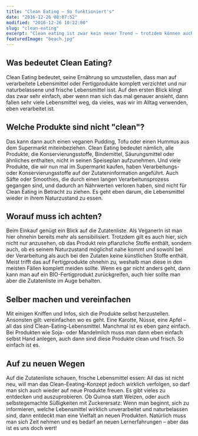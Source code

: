 ```yaml
---
title: "Clean Eating – So funktioniert's"
date: "2016-12-26 08:07:52"
modified: "2016-12-26 10:22:00"
slug: "clean-eating"
excerpt: "Clean eating ist zwar kein neuer Trend – trotzdem können auch VeganerInnen etwas von den Clean-Eatern lernen. "
featuredImage: "beach.jpg"
---
```


## Was bedeutet Clean Eating?

Clean Eating bedeutet, seine Ernährung so umzustellen, dass man auf verarbeitete Lebensmittel oder Fertigprodukte komplett verzichtet und nur naturbelassene und frische Lebensmittel isst. Auf den ersten Blick klingt das zwar sehr einfach, aber wenn man sich das mal genauer ansieht, dann fallen sehr viele Lebensmittel weg, da vieles, was wir im Alltag verwenden, eben verarbeitet ist.

## Welche Produkte sind nicht "clean"?

Das kann dann auch einen veganen Pudding, Tofu oder einen Hummus aus dem Supermarkt miteinbeziehen. Clean Eating bedeutet nämlich, alle Produkte, die Konservierungsstoffe, Bindemittel, Säurungsmittel oder ähnliches enthalten, nicht in seinen Speiseplan aufzunehmen. Und viele Produkte, die wir nun mal im Supermarkt kaufen, haben Verarbeitungs- oder Konservierungsstoffe auf der Zutateninformation angeführt. Auch Säfte oder Smoothies, die durch einen langen Verarbeitunsprozess gegangen sind, und dadurch an Nährwerten verloren haben, sind nicht für Clean Eating in Betracht zu ziehen. Es geht eben darum, die Lebensmittel wieder in ihrem Naturzustand zu essen.

## Worauf muss ich achten?

Beim Einkauf genügt ein Blick auf die Zutatenliste. Als VeganerIn ist man hier ohnehin bereits mehr als sensibilisiert. Trotzdem gilt es auch hier, sich nicht nur anzusehen, ob das Produkt rein pflanzliche Stoffe enthält, sondern auch, ob es seinem Naturzustand möglichst nahe kommt und sowohl bei der Verarbeitung als auch bei den Zutaten keine künstlichen Stoffe enthält. Meist trifft das auf Fertigprodukte ohnehin zu, weshalb man diese in den meisten Fällen komplett meiden sollte. Wenn es gar nicht anders geht, dann kann man auf ein BIO-Fertigprodukt zurückgreifen, auch hier sollte man aber die Zutatenliste im Auge behalten.

## Selber machen und vereinfachen

Mit einigen Kniffen und Infos, sich die Produkte selbst herzustellen. Ansonsten gilt: vereinfachen wo es geht. Eine Karotte, Nüsse, eine Apfel – all das sind Clean-Eating-Lebensmittel. Manchmal ist es eben ganz einfach. Bei Produkten wie Soja- oder Mandelmilch muss man dann eben einfach selbst Hand anlegen, auch dann sind diese Produkte clean und frisch. So einfach ist es.

## Auf zu neuen Wegen

Auf die Zutatenliste schauen, frische Lebensmittel essen: All das ist nicht neu, will man das Clean-Eeating-Konzept jedoch wirklich verfolgen, so darf man sich auch wieder auf neue Produkte freuen. Es gibt vieles zu entdecken und auszuprobieren. Ob Quinoa statt Weizen, oder auch selbstegemachte Süßigkeiten mit Zuckerersatz: Wenn man beginnt, sich zu informieren, welche Lebensmittel wirklich unverarbeitet und naturbelassen sind, dann entdeckt man eine Vielfalt an neuen Produkten. Natürlich muss man sich Zeit nehmen und es bedarf an neuen Lernerfahrungen – aber das ist es uns doch wert!